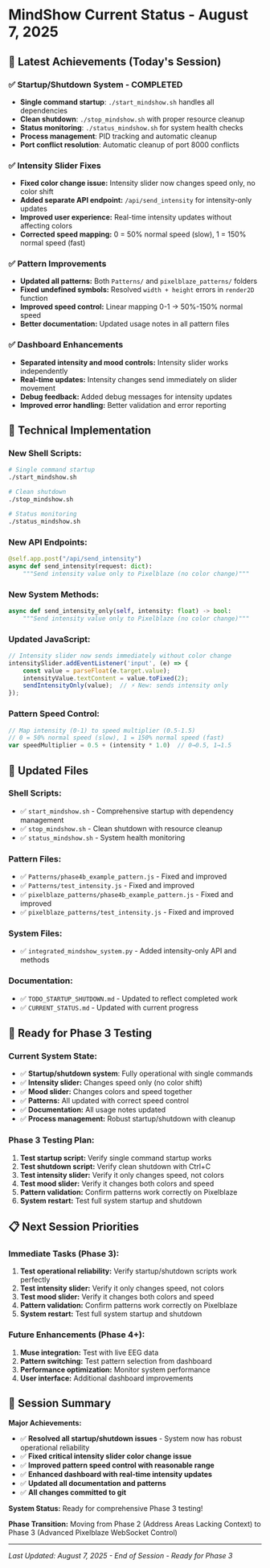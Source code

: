 # MindShow Current Status - August 7, 2025

## 🎯 **Latest Achievements (Today's Session)**

### ✅ **Startup/Shutdown System - COMPLETED**
- **Single command startup**: `./start_mindshow.sh` handles all dependencies
- **Clean shutdown**: `./stop_mindshow.sh` with proper resource cleanup
- **Status monitoring**: `./status_mindshow.sh` for system health checks
- **Process management**: PID tracking and automatic cleanup
- **Port conflict resolution**: Automatic cleanup of port 8000 conflicts

### ✅ **Intensity Slider Fixes**
- **Fixed color change issue:** Intensity slider now changes speed only, no color shift
- **Added separate API endpoint:** `/api/send_intensity` for intensity-only updates
- **Improved user experience:** Real-time intensity updates without affecting colors
- **Corrected speed mapping:** 0 = 50% normal speed (slow), 1 = 150% normal speed (fast)

### ✅ **Pattern Improvements**
- **Updated all patterns:** Both `Patterns/` and `pixelblaze_patterns/` folders
- **Fixed undefined symbols:** Resolved `width + height` errors in `render2D` function
- **Improved speed control:** Linear mapping 0-1 → 50%-150% normal speed
- **Better documentation:** Updated usage notes in all pattern files

### ✅ **Dashboard Enhancements**
- **Separated intensity and mood controls:** Intensity slider works independently
- **Real-time updates:** Intensity changes send immediately on slider movement
- **Debug feedback:** Added debug messages for intensity updates
- **Improved error handling:** Better validation and error reporting

## 🔧 **Technical Implementation**

### **New Shell Scripts:**
```bash
# Single command startup
./start_mindshow.sh

# Clean shutdown
./stop_mindshow.sh

# Status monitoring
./status_mindshow.sh
```

### **New API Endpoints:**
```python
@self.app.post("/api/send_intensity")
async def send_intensity(request: dict):
    """Send intensity value only to Pixelblaze (no color change)"""
```

### **New System Methods:**
```python
async def send_intensity_only(self, intensity: float) -> bool:
    """Send intensity value only to Pixelblaze (no color change)"""
```

### **Updated JavaScript:**
```javascript
// Intensity slider now sends immediately without color change
intensitySlider.addEventListener('input', (e) => {
    const value = parseFloat(e.target.value);
    intensityValue.textContent = value.toFixed(2);
    sendIntensityOnly(value);  // ⚡ New: sends intensity only
});
```

### **Pattern Speed Control:**
```javascript
// Map intensity (0-1) to speed multiplier (0.5-1.5)
// 0 = 50% normal speed (slow), 1 = 150% normal speed (fast)
var speedMultiplier = 0.5 + (intensity * 1.0)  // 0→0.5, 1→1.5
```

## 📁 **Updated Files**

### **Shell Scripts:**
- ✅ `start_mindshow.sh` - Comprehensive startup with dependency management
- ✅ `stop_mindshow.sh` - Clean shutdown with resource cleanup
- ✅ `status_mindshow.sh` - System health monitoring

### **Pattern Files:**
- ✅ `Patterns/phase4b_example_pattern.js` - Fixed and improved
- ✅ `Patterns/test_intensity.js` - Fixed and improved
- ✅ `pixelblaze_patterns/phase4b_example_pattern.js` - Fixed and improved
- ✅ `pixelblaze_patterns/test_intensity.js` - Fixed and improved

### **System Files:**
- ✅ `integrated_mindshow_system.py` - Added intensity-only API and methods

### **Documentation:**
- ✅ `TODO_STARTUP_SHUTDOWN.md` - Updated to reflect completed work
- ✅ `CURRENT_STATUS.md` - Updated with current progress

## 🚀 **Ready for Phase 3 Testing**

### **Current System State:**
- ✅ **Startup/shutdown system**: Fully operational with single commands
- ✅ **Intensity slider:** Changes speed only (no color shift)
- ✅ **Mood slider:** Changes colors and speed together
- ✅ **Patterns:** All updated with correct speed control
- ✅ **Documentation:** All usage notes updated
- ✅ **Process management:** Robust startup/shutdown with cleanup

### **Phase 3 Testing Plan:**
1. **Test startup script:** Verify single command startup works
2. **Test shutdown script:** Verify clean shutdown with Ctrl+C
3. **Test intensity slider:** Verify it only changes speed, not colors
4. **Test mood slider:** Verify it changes both colors and speed
5. **Pattern validation:** Confirm patterns work correctly on Pixelblaze
6. **System restart:** Test full system startup and shutdown

## 📋 **Next Session Priorities**

### **Immediate Tasks (Phase 3):**
1. **Test operational reliability:** Verify startup/shutdown scripts work perfectly
2. **Test intensity slider:** Verify it only changes speed, not colors
3. **Test mood slider:** Verify it changes both colors and speed
4. **Pattern validation:** Confirm patterns work correctly on Pixelblaze
5. **System restart:** Test full system startup and shutdown

### **Future Enhancements (Phase 4+):**
1. **Muse integration:** Test with live EEG data
2. **Pattern switching:** Test pattern selection from dashboard
3. **Performance optimization:** Monitor system performance
4. **User interface:** Additional dashboard improvements

## 🎉 **Session Summary**

**Major Achievements:**
- ✅ **Resolved all startup/shutdown issues** - System now has robust operational reliability
- ✅ **Fixed critical intensity slider color change issue**
- ✅ **Improved pattern speed control with reasonable range**
- ✅ **Enhanced dashboard with real-time intensity updates**
- ✅ **Updated all documentation and patterns**
- ✅ **All changes committed to git**

**System Status:** Ready for comprehensive Phase 3 testing!

**Phase Transition:** Moving from Phase 2 (Address Areas Lacking Context) to Phase 3 (Advanced Pixelblaze WebSocket Control)

---

*Last Updated: August 7, 2025 - End of Session - Ready for Phase 3* 